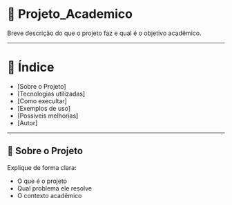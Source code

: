 # 🎯 Projeto_Academico
Breve descrição do que o projeto faz e qual é o objetivo acadêmico.

----
# 📌 Índice
- [Sobre o Projeto]
- [Tecnologias utilizadas]
- [Como execultar]
- [Exemplos de uso]
- [Possiveis melhorias]
- [Autor]

----

## 📖 Sobre o Projeto
Explique de forma clara:
- O que é o projeto
- Qual problema ele resolve
- O contexto acadêmico

